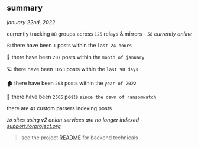 
## summary
_january 22nd, 2022_

currently tracking `88` groups across `125` relays & mirrors - _`56` currently online_

⏲ there have been `1` posts within the `last 24 hours`

🦈 there have been `207` posts within the `month of january`

🪐 there have been `1053` posts within the `last 90 days`

🏚 there have been `203` posts within the `year of 2022`

🦕 there have been `2565` posts `since the dawn of ransomwatch`

there are `43` custom parsers indexing posts

_`20` sites using v2 onion services are no longer indexed - [support.torproject.org](https://support.torproject.org/onionservices/v2-deprecation/)_

> see the project [README](https://github.com/thetanz/ransomwatch#ransomwatch--) for backend technicals
